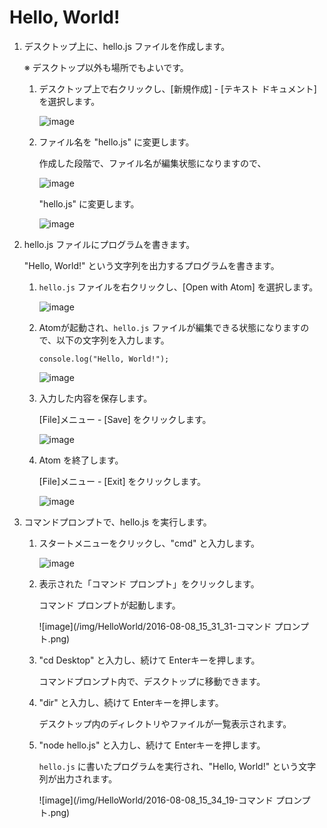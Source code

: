 Hello, World!
==============


1. デスクトップ上に、hello.js ファイルを作成します。

    ※ デスクトップ以外も場所でもよいです。

    1. デスクトップ上で右クリックし、[新規作成] - [テキスト ドキュメント] を選択します。

        ![image](/img/HelloWorld/2016-08-08_17_56_16-right-click.png)

    2. ファイル名を "hello.js" に変更します。

        作成した段階で、ファイル名が編集状態になりますので、

        ![image](/img/HelloWorld/2016-08-08_17_57_11-create-file.png)

        "hello.js" に変更します。

        ![image](/img/HelloWorld/2016-08-08_16_27_23-create-file2.png)

2. hello.js ファイルにプログラムを書きます。

    "Hello, World!" という文字列を出力するプログラムを書きます。

    1. `hello.js` ファイルを右クリックし、[Open with Atom] を選択します。

        ![image](/img/HelloWorld/2016-08-08_16_28_35-open-file.png)

    2. Atomが起動され、`hello.js` ファイルが編集できる状態になりますので、以下の文字列を入力します。

        ```
        console.log("Hello, World!");
        ```

        ![image](/img/HelloWorld/2016-08-08_16_30_41-atom-edit-hello.png)

    3. 入力した内容を保存します。

        [File]メニュー - [Save] をクリックします。

        ![image](/img/HelloWorld/2016-08-08_16_37_04-atom-save-hello.png)

    4. Atom を終了します。

        [File]メニュー - [Exit] をクリックします。

        ![image](/img/HelloWorld/2016-08-08_16_39_27-atom-save-hello.png)

3. コマンドプロンプトで、hello.js を実行します。

    1. スタートメニューをクリックし、"cmd" と入力します。

        ![image](/img/HelloWorld/2016-08-08_15_28_41-SearchCmd.png)

    2. 表示された「コマンド プロンプト」をクリックします。

        コマンド プロンプトが起動します。

        ![image](/img/HelloWorld/2016-08-08_15_31_31-コマンド プロンプト.png)

    3. "cd Desktop" と入力し、続けて Enterキーを押します。

        コマンドプロンプト内で、デスクトップに移動できます。

    4. "dir" と入力し、続けて Enterキーを押します。

        デスクトップ内のディレクトリやファイルが一覧表示されます。

    5. "node hello.js" と入力し、続けて Enterキーを押します。

        `hello.js` に書いたプログラムを実行され、"Hello, World!" という文字列が出力されます。

        ![image](/img/HelloWorld/2016-08-08_15_34_19-コマンド プロンプト.png)

